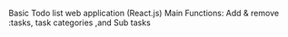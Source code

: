 Basic Todo list web application (React.js)
Main Functions: Add & remove :tasks, task categories ,and Sub tasks 
